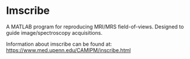 # Imscribe

A MATLAB program for reproducing MRI/MRS field-of-views. Designed to guide image/spectroscopy acquisitions.

Information about imscribe can be found at: https://www.med.upenn.edu/CAMIPM/inscribe.html
